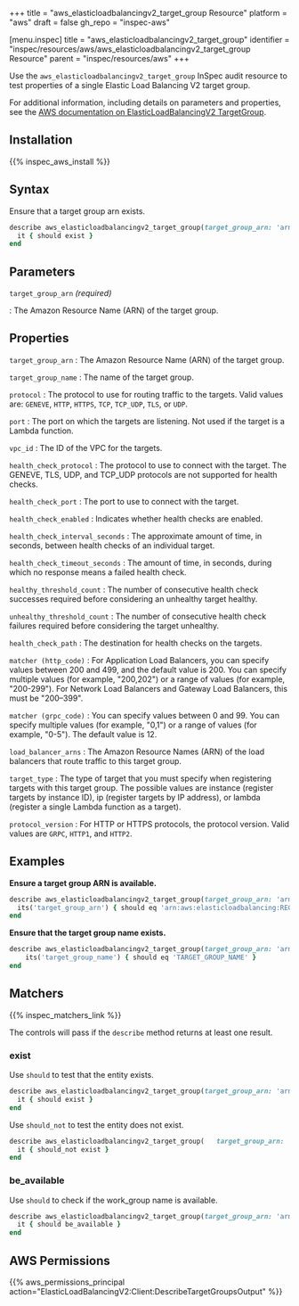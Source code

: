 +++
title = "aws_elasticloadbalancingv2_target_group Resource"
platform = "aws"
draft = false
gh_repo = "inspec-aws"

[menu.inspec]
title = "aws_elasticloadbalancingv2_target_group"
identifier = "inspec/resources/aws/aws_elasticloadbalancingv2_target_group Resource"
parent = "inspec/resources/aws"
+++

Use the `aws_elasticloadbalancingv2_target_group` InSpec audit resource to test properties of a single Elastic Load Balancing V2 target group.

For additional information, including details on parameters and properties, see the [AWS documentation on ElasticLoadBalancingV2 TargetGroup](https://docs.aws.amazon.com/AWSCloudFormation/latest/UserGuide/aws-resource-elasticloadbalancingv2-targetgroup.html).

## Installation

{{% inspec_aws_install %}}

## Syntax

Ensure that a target group arn exists.
```ruby
describe aws_elasticloadbalancingv2_target_group(target_group_arn: 'arn:aws:elasticloadbalancing:REGION:ACCOUNT_ID:RESOURCE_ID') do
  it { should exist }
end
```

## Parameters

`target_group_arn` _(required)_

: The Amazon Resource Name (ARN) of the target group.

## Properties

`target_group_arn`
: The Amazon Resource Name (ARN) of the target group.

`target_group_name`
: The name of the target group.

`protocol`
: The protocol to use for routing traffic to the targets. Valid values are: `GENEVE`, `HTTP`, `HTTPS`, `TCP`, `TCP_UDP`, `TLS`, or `UDP`.

`port`
: The port on which the targets are listening. Not used if the target is a Lambda function.

`vpc_id`
: The ID of the VPC for the targets.

`health_check_protocol`
: The protocol to use to connect with the target. The GENEVE, TLS, UDP, and TCP_UDP protocols are not supported for health checks.

`health_check_port`
: The port to use to connect with the target.

`health_check_enabled`
: Indicates whether health checks are enabled.

`health_check_interval_seconds`
: The approximate amount of time, in seconds, between health checks of an individual target.

`health_check_timeout_seconds`
: The amount of time, in seconds, during which no response means a failed health check.

`healthy_threshold_count`
: The number of consecutive health check successes required before considering an unhealthy target healthy.

`unhealthy_threshold_count`
: The number of consecutive health check failures required before considering the target unhealthy.

`health_check_path`
: The destination for health checks on the targets.

`matcher (http_code)`
: For Application Load Balancers, you can specify values between 200 and 499, and the default value is 200. You can specify multiple values (for example, "200,202") or a range of values (for example, "200-299"). For Network Load Balancers and Gateway Load Balancers, this must be "200–399".

`matcher (grpc_code)`
: You can specify values between 0 and 99. You can specify multiple values (for example, "0,1") or a range of values (for example, "0-5"). The default value is 12.

`load_balancer_arns`
: The Amazon Resource Names (ARN) of the load balancers that route traffic to this target group.

`target_type`
: The type of target that you must specify when registering targets with this target group. The possible values are instance (register targets by instance ID), ip (register targets by IP address), or lambda (register a single Lambda function as a target).

`protocol_version`
: For HTTP or HTTPS protocols, the protocol version. Valid values are `GRPC`, `HTTP1`, and `HTTP2`.

## Examples

**Ensure a target group ARN is available.**

```ruby
describe aws_elasticloadbalancingv2_target_group(target_group_arn: 'arn:aws:elasticloadbalancing:REGION:ACCOUNT_ID:RESOURCE_ID') do
  its('target_group_arn') { should eq 'arn:aws:elasticloadbalancing:REGION:ACCOUNT_ID:RESOURCE_ID' }
end
```

**Ensure that the target group name exists.**

```ruby
describe aws_elasticloadbalancingv2_target_group(target_group_arn: 'arn:aws:elasticloadbalancing:REGION:ACCOUNT_ID:RESOURCE_ID') do
    its('target_group_name') { should eq 'TARGET_GROUP_NAME' }
end
```

## Matchers

{{% inspec_matchers_link %}}

The controls will pass if the `describe` method returns at least one result.

### exist

Use `should` to test that the entity exists.

```ruby
describe aws_elasticloadbalancingv2_target_group(target_group_arn: 'arn:aws:elasticloadbalancing:REGION:ACCOUNT_ID:RESOURCE_ID') do
  it { should exist }
end
```

Use `should_not` to test the entity does not exist.

```ruby
describe aws_elasticloadbalancingv2_target_group(   target_group_arn: 'dummy') do
  it { should_not exist }
end
```

### be_available

Use `should` to check if the work_group name is available.

```ruby
describe aws_elasticloadbalancingv2_target_group(target_group_arn: 'arn:aws:elasticloadbalancing:REGION:ACCOUNT_ID:RESOURCE_ID') do
  it { should be_available }
end
```

## AWS Permissions

{{% aws_permissions_principal action="ElasticLoadBalancingV2:Client:DescribeTargetGroupsOutput" %}}
